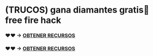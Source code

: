 # (TRUCOS) gana diamantes gratis💎free fire hack

### ♥♥ → [OBTENER RECURSOS](https://agri-servicesagency.com/getmedia/2f55497b-fbb8-4cf9-8939-8d3d0a7c8a96/fr33f1r3.html)

### ♥♥ → [OBTENER RECURSOS](https://agri-servicesagency.com/getmedia/2f55497b-fbb8-4cf9-8939-8d3d0a7c8a96/fr33f1r3.html)
